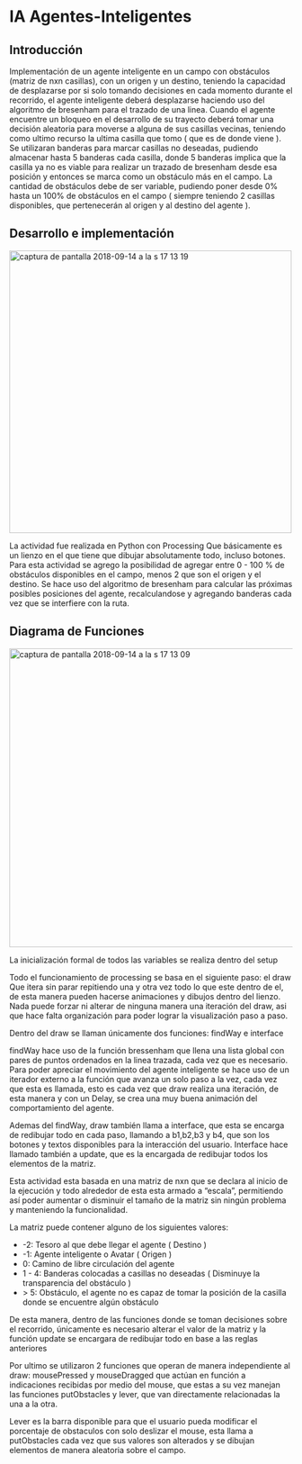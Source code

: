 # IA Agentes-Inteligentes
## Introducción

Implementación de un agente inteligente en un campo con obstáculos (matriz de nxn casillas), con un origen y un destino, teniendo la capacidad de desplazarse por si solo tomando decisiones en cada momento durante el recorrido, el agente inteligente deberá desplazarse haciendo uso del algoritmo de bresenham para el trazado de una linea.
Cuando el agente encuentre un bloqueo en el desarrollo de su trayecto deberá tomar una decisión aleatoria para moverse a alguna de sus casillas vecinas, teniendo como ultimo recurso la ultima casilla que tomo ( que es de donde viene ).
Se utilizaran banderas para marcar casillas no deseadas, pudiendo almacenar hasta 5 banderas cada casilla, donde 5 banderas implica que la casilla ya no es viable para realizar un trazado de bresenham desde esa posición y entonces se marca como un obstáculo más en el campo.
La cantidad de obstáculos debe de ser variable, pudiendo poner desde 0% hasta un 100% de obstáculos en el campo ( siempre teniendo 2 casillas disponibles, que pertenecerán al origen y al destino del agente ).

## Desarrollo e implementación

<img width="502" alt="captura de pantalla 2018-09-14 a la s 17 13 19" src="https://user-images.githubusercontent.com/28017456/45577444-99f2a080-b841-11e8-8d05-9aafa4410180.png">

La actividad fue realizada en Python con Processing
Que básicamente es un lienzo en el que tiene que dibujar absolutamente todo, incluso botones.
Para esta actividad se agrego la posibilidad de agregar entre 0 - 100 % de obstáculos disponibles en el campo, menos 2 que son el origen y el destino.
Se hace uso del algoritmo de bresenham para calcular las próximas posibles posiciones del agente, recalculandose y agregando banderas cada vez que se interfiere con la ruta.


## Diagrama de Funciones

<img width="531" alt="captura de pantalla 2018-09-14 a la s 17 13 09" src="https://user-images.githubusercontent.com/28017456/45577479-bf7faa00-b841-11e8-9b4b-0ed0db0474f3.png">


La inicialización formal de todos las variables se realiza dentro del setup

Todo el funcionamiento de processing se basa en el siguiente paso: el draw
Que itera sin parar repitiendo una y otra vez todo lo que este dentro de el, de esta manera pueden hacerse animaciones y dibujos dentro del lienzo.
Nada puede forzar ni alterar de ninguna manera una iteración del draw, asi que hace falta organización para poder lograr la visualización paso a paso. 

Dentro del draw se llaman únicamente dos funciones: findWay e interface

findWay hace uso de la función bressenham que llena una lista global con pares de puntos ordenados en la linea trazada, cada vez que es necesario. Para poder apreciar el movimiento del agente inteligente se hace uso de un iterador externo a la función que avanza un solo paso a la vez, cada vez que esta es llamada, esto es cada vez que draw realiza una iteración, de esta manera y con un Delay, se crea una muy buena animación del comportamiento del agente.

Ademas del findWay, draw también llama a interface, que esta se encarga de redibujar todo en cada paso, llamando a b1,b2,b3 y b4, que son los botones y textos disponibles para la interacción del usuario.
Interface hace llamado también a update, que es la encargada de redibujar todos los elementos de la matriz.

Esta actividad esta basada en una matriz de nxn que se declara al inicio de la ejecución y todo alrededor de esta esta armado a “escala”, permitiendo así poder aumentar o disminuir el tamaño de la matriz sin ningún problema y manteniendo la funcionalidad.

La matriz puede contener alguno de los siguientes valores:

-  -2: Tesoro al que debe llegar el agente ( Destino )
-  -1: Agente inteligente o Avatar ( Origen )
-  0:  Camino de libre circulación del agente
-  1 - 4: Banderas colocadas a casillas no deseadas ( Disminuye la transparencia del obstáculo )
-  \> 5: Obstáculo, el agente no es capaz de tomar la posición de la casilla donde se encuentre algún obstáculo 

De esta manera, dentro de las funciones donde se toman decisiones sobre el recorrido, únicamente es necesario alterar el valor de la matriz y la función update se encargara de redibujar todo en base a las reglas anteriores

Por ultimo se utilizaron 2 funciones que operan de manera independiente al draw:
mousePressed y mouseDragged que actúan en función a indicaciones recibidas por medio del mouse, que estas a su vez manejan las funciones putObstacles y lever, que van directamente relacionadas la una a la otra.

Lever es la barra disponible para que el usuario pueda modificar el porcentaje de obstaculos con solo deslizar el mouse, esta llama a putObstacles cada vez que sus valores son alterados y se dibujan elementos de manera aleatoria sobre el campo.
